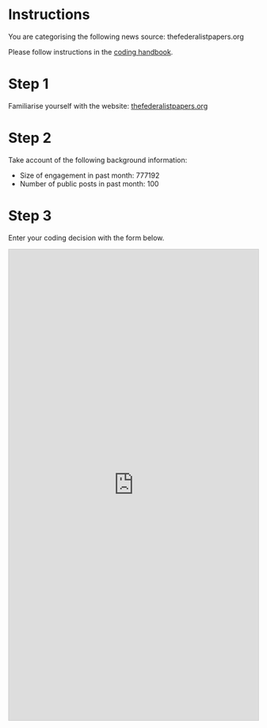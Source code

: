 # Instructions

You are categorising the following news source: thefederalistpapers.org

Please follow instructions in the [coding handbook](http://comprop.oii.ox.ac.uk/).

# Step 1

Familiarise yourself with the website: [thefederalistpapers.org](thefederalistpapers.org)

# Step 2

Take account of the following background information:

* Size of engagement in past month: 777192
* Number of public posts in past month: 100

# Step 3

Enter your coding decision with the form below.

<iframe class="airtable-embed"
    src="https://airtable.com/embed/shra38QF3aALor26z?backgroundColor=blue&prefill_Media%20source=thefederalistpapers.org&prefill_Coder=Bob" frameborder="0"
    onmousewheel="" width="100%" height="950" style="background: transparent; border: 1px solid #ccc;"></iframe>